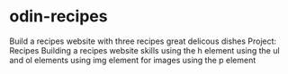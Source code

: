 # odin-recipes
Build a recipes website with three recipes great delicous dishes 
Project: Recipes
Building a recipes website
skills
using the h element 
using the ul and ol elements
using img element for images
using the p element

